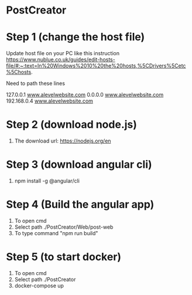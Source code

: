 # PostCreator
# Step 1 (change the host file)

 Update host file on your PC like this instruction https://www.nublue.co.uk/guides/edit-hosts-file/#:~:text=In%20Windows%2010%20the%20hosts,%5CDrivers%5Cetc%5Chosts.

 Need to path these lines

127.0.0.1 www.alevelwebsite.com 
0.0.0.0 www.alevelwebsite.com 
192.168.0.4 www.alevelwebsite.com
# Step 2 (download node.js)
1. The download url: https://nodejs.org/en
# Step 3 (download angular cli)
1. npm install -g @angular/cli
# Step 4 (Build the angular app)
1. To open cmd
2. Select path ./PostCreator/Web/post-web
3. To type command "npm run build"
# Step 5 (to start docker)
1. To open cmd
2. Select path ./PostCreator
3. docker-compose up
